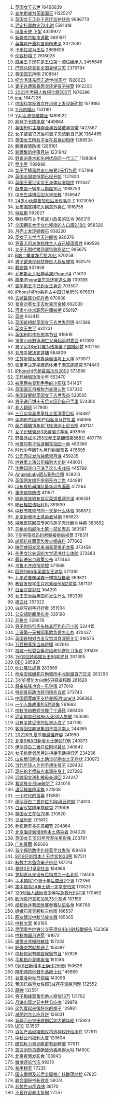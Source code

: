 1. [英国女王去世](https://s.weibo.com//weibo?q=%23%E8%8B%B1%E5%9B%BD%E5%A5%B3%E7%8E%8B%E5%8E%BB%E4%B8%96%23&t=31&band_rank=1&Refer=top) 16496839
2. [查尔斯成为英国国王](https://s.weibo.com//weibo?q=%23%E6%9F%A5%E5%B0%94%E6%96%AF%E6%88%90%E4%B8%BA%E8%8B%B1%E5%9B%BD%E5%9B%BD%E7%8E%8B%23&t=31&band_rank=2&Refer=top) 11525217
3. [英国女王正处于医疗监护状态](https://s.weibo.com//weibo?q=%23%E8%8B%B1%E5%9B%BD%E5%A5%B3%E7%8E%8B%E6%AD%A3%E5%A4%84%E4%BA%8E%E5%8C%BB%E7%96%97%E7%9B%91%E6%8A%A4%E7%8A%B6%E6%80%81%23&t=31&band_rank=1&Refer=top) 9686770
4. [泸定抗震救灾72小时](https://s.weibo.com//weibo?q=%23%E6%B3%B8%E5%AE%9A%E6%8A%97%E9%9C%87%E6%95%91%E7%81%BE72%E5%B0%8F%E6%97%B6%23&t=31&band_rank=3&Refer=top) 5591419
5. [凤凰天使 下架](https://s.weibo.com//weibo?q=%E5%87%A4%E5%87%B0%E5%A4%A9%E4%BD%BF%20%E4%B8%8B%E6%9E%B6&t=31&band_rank=1&Refer=top) 4329972
6. [新疆库尔勒市道歉](https://s.weibo.com//weibo?q=%23%E6%96%B0%E7%96%86%E5%BA%93%E5%B0%94%E5%8B%92%E5%B8%82%E9%81%93%E6%AD%89%23&t=31&band_rank=1&Refer=top) 3981971
7. [英媒称严重程度前所未见](https://s.weibo.com//weibo?q=%23%E8%8B%B1%E5%AA%92%E7%A7%B0%E4%B8%A5%E9%87%8D%E7%A8%8B%E5%BA%A6%E5%89%8D%E6%89%80%E6%9C%AA%E8%A7%81%23&t=31&band_rank=2&Refer=top) 3072530
8. [卡米拉成为王后](https://s.weibo.com//weibo?q=%E5%8D%A1%E7%B1%B3%E6%8B%89%E6%88%90%E4%B8%BA%E7%8E%8B%E5%90%8E&t=31&band_rank=4&Refer=top) 2868605
9. [伦敦桥塌了](https://s.weibo.com//weibo?q=%23%E4%BC%A6%E6%95%A6%E6%A1%A5%E5%A1%8C%E4%BA%86%23&t=31&band_rank=2&Refer=top) 2616028
10. [威廉王子现在是王位第一顺位继承人](https://s.weibo.com//weibo?q=%23%E5%A8%81%E5%BB%89%E7%8E%8B%E5%AD%90%E7%8E%B0%E5%9C%A8%E6%98%AF%E7%8E%8B%E4%BD%8D%E7%AC%AC%E4%B8%80%E9%A1%BA%E4%BD%8D%E7%BB%A7%E6%89%BF%E4%BA%BA%23&t=31&band_rank=4&Refer=top) 2455646
11. [巴西总统宣布全国哀悼三天](https://s.weibo.com//weibo?q=%23%E5%B7%B4%E8%A5%BF%E6%80%BB%E7%BB%9F%E5%AE%A3%E5%B8%83%E5%85%A8%E5%9B%BD%E5%93%80%E6%82%BC%E4%B8%89%E5%A4%A9%23&t=31&band_rank=4&Refer=top) 2375794
12. [英国国王声明](https://s.weibo.com//weibo?q=%23%E8%8B%B1%E5%9B%BD%E5%9B%BD%E7%8E%8B%E5%A3%B0%E6%98%8E%23&t=31&band_rank=4&Refer=top) 2108641
13. [纪念毛泽东同志逝世46周年](https://s.weibo.com//weibo?q=%23%E7%BA%AA%E5%BF%B5%E6%AF%9B%E6%B3%BD%E4%B8%9C%E5%90%8C%E5%BF%97%E9%80%9D%E4%B8%9646%E5%91%A8%E5%B9%B4%23&t=31&band_rank=1&Refer=top) 1928023
14. [妻子连遭家暴两次还是孩子报警](https://s.weibo.com//weibo?q=%23%E5%A6%BB%E5%AD%90%E8%BF%9E%E9%81%AD%E5%AE%B6%E6%9A%B4%E4%B8%A4%E6%AC%A1%E8%BF%98%E6%98%AF%E5%AD%A9%E5%AD%90%E6%8A%A5%E8%AD%A6%23&t=31&band_rank=2&Refer=top) 1912205
15. [2023年考研人数预计超500万](https://s.weibo.com//weibo?q=%232023%E5%B9%B4%E8%80%83%E7%A0%94%E4%BA%BA%E6%95%B0%E9%A2%84%E8%AE%A1%E8%B6%85500%E4%B8%87%23&t=31&band_rank=2&Refer=top) 1676396
16. [imp](https://s.weibo.com//weibo?q=imp&t=31&band_rank=1&Refer=top) 1647228
17. [中国科学家首次在月球上发现新矿物](https://s.weibo.com//weibo?q=%23%E4%B8%AD%E5%9B%BD%E7%A7%91%E5%AD%A6%E5%AE%B6%E9%A6%96%E6%AC%A1%E5%9C%A8%E6%9C%88%E7%90%83%E4%B8%8A%E5%8F%91%E7%8E%B0%E6%96%B0%E7%9F%BF%E7%89%A9%23&t=31&band_rank=3&Refer=top) 1579185
18. [11元的婚纱](https://s.weibo.com//weibo?q=%2311%E5%85%83%E7%9A%84%E5%A9%9A%E7%BA%B1%23&t=31&band_rank=2&Refer=top) 1531191
19. [YJJ女流领结婚证](https://s.weibo.com//weibo?q=%23YJJ%E5%A5%B3%E6%B5%81%E9%A2%86%E7%BB%93%E5%A9%9A%E8%AF%81%23&t=31&band_rank=5&Refer=top) 1499022
20. [拜登下令降半旗](https://s.weibo.com//weibo?q=%23%E6%8B%9C%E7%99%BB%E4%B8%8B%E4%BB%A4%E9%99%8D%E5%8D%8A%E6%97%97%23&t=31&band_rank=6&Refer=top) 1449864
21. [英国BBC主播穿全黑西装戴黑领带](https://s.weibo.com//weibo?q=%23%E8%8B%B1%E5%9B%BDBBC%E4%B8%BB%E6%92%AD%E7%A9%BF%E5%85%A8%E9%BB%91%E8%A5%BF%E8%A3%85%E6%88%B4%E9%BB%91%E9%A2%86%E5%B8%A6%23&t=31&band_rank=4&Refer=top) 1427867
22. [女子被骗13万后将骗子忽悠到自己家](https://s.weibo.com//weibo?q=%23%E5%A5%B3%E5%AD%90%E8%A2%AB%E9%AA%9713%E4%B8%87%E5%90%8E%E5%B0%86%E9%AA%97%E5%AD%90%E5%BF%BD%E6%82%A0%E5%88%B0%E8%87%AA%E5%B7%B1%E5%AE%B6%23&t=31&band_rank=2&Refer=top) 1364465
23. [英国女王所有子女在其身边陪伴](https://s.weibo.com//weibo?q=%23%E8%8B%B1%E5%9B%BD%E5%A5%B3%E7%8E%8B%E6%89%80%E6%9C%89%E5%AD%90%E5%A5%B3%E5%9C%A8%E5%85%B6%E8%BA%AB%E8%BE%B9%E9%99%AA%E4%BC%B4%23&t=31&band_rank=5&Refer=top) 1288534
24. [新疆疫情防控](https://s.weibo.com//weibo?q=%23%E6%96%B0%E7%96%86%E7%96%AB%E6%83%85%E9%98%B2%E6%8E%A7%23&t=31&band_rank=5&Refer=top) 1286101
25. [新疆酸奶疙瘩月饼](https://s.weibo.com//weibo?q=%23%E6%96%B0%E7%96%86%E9%85%B8%E5%A5%B6%E7%96%99%E7%98%A9%E6%9C%88%E9%A5%BC%23&t=31&band_rank=4&Refer=top) 1231942
26. [野兽派香水和名创优品同一代工厂](https://s.weibo.com//weibo?q=%23%E9%87%8E%E5%85%BD%E6%B4%BE%E9%A6%99%E6%B0%B4%E5%92%8C%E5%90%8D%E5%88%9B%E4%BC%98%E5%93%81%E5%90%8C%E4%B8%80%E4%BB%A3%E5%B7%A5%E5%8E%82%23&t=31&band_rank=5&Refer=top) 1198394
27. [罗小黑](https://s.weibo.com//weibo?q=%E7%BD%97%E5%B0%8F%E9%BB%91&t=31&band_rank=7&Refer=top) 1189996
28. [女子手捧蛋糕出店被要2元打包费](https://s.weibo.com//weibo?q=%23%E5%A5%B3%E5%AD%90%E6%89%8B%E6%8D%A7%E8%9B%8B%E7%B3%95%E5%87%BA%E5%BA%97%E8%A2%AB%E8%A6%812%E5%85%83%E6%89%93%E5%8C%85%E8%B4%B9%23&t=31&band_rank=6&Refer=top) 1157188
29. [英国全国哀悼期已经开始](https://s.weibo.com//weibo?q=%23%E8%8B%B1%E5%9B%BD%E5%85%A8%E5%9B%BD%E5%93%80%E6%82%BC%E6%9C%9F%E5%B7%B2%E7%BB%8F%E5%BC%80%E5%A7%8B%23&t=31&band_rank=5&Refer=top) 1127800
30. [英国王室证实女王身体状况堪忧](https://s.weibo.com//weibo?q=%23%E8%8B%B1%E5%9B%BD%E7%8E%8B%E5%AE%A4%E8%AF%81%E5%AE%9E%E5%A5%B3%E7%8E%8B%E8%BA%AB%E4%BD%93%E7%8A%B6%E5%86%B5%E5%A0%AA%E5%BF%A7%23&t=31&band_rank=7&Refer=top) 1111637
31. [蔚来卖一辆车亏损超10万](https://s.weibo.com//weibo?q=%23%E8%94%9A%E6%9D%A5%E5%8D%96%E4%B8%80%E8%BE%86%E8%BD%A6%E4%BA%8F%E6%8D%9F%E8%B6%8510%E4%B8%87%23&t=31&band_rank=7&Refer=top) 1088753
32. [中专生读博后回大学任教](https://s.weibo.com//weibo?q=%23%E4%B8%AD%E4%B8%93%E7%94%9F%E8%AF%BB%E5%8D%9A%E5%90%8E%E5%9B%9E%E5%A4%A7%E5%AD%A6%E4%BB%BB%E6%95%99%23&t=31&band_rank=2&Refer=top) 1055947
33. [24岁小伙熬夜加班后发现嘴歪了](https://s.weibo.com//weibo?q=%2324%E5%B2%81%E5%B0%8F%E4%BC%99%E7%86%AC%E5%A4%9C%E5%8A%A0%E7%8F%AD%E5%90%8E%E5%8F%91%E7%8E%B0%E5%98%B4%E6%AD%AA%E4%BA%86%23&t=31&band_rank=2&Refer=top) 1023050
34. [女孩海底捞吃火锅意外身亡](https://s.weibo.com//weibo?q=%23%E5%A5%B3%E5%AD%A9%E6%B5%B7%E5%BA%95%E6%8D%9E%E5%90%83%E7%81%AB%E9%94%85%E6%84%8F%E5%A4%96%E8%BA%AB%E4%BA%A1%23&t=31&band_rank=8&Refer=top) 1016755
35. [特拉斯](https://s.weibo.com//weibo?q=%23%E7%89%B9%E6%8B%89%E6%96%AF%23&t=31&band_rank=7&Refer=top) 992827
36. [朝鲜颁布关于核武力政策的法令](https://s.weibo.com//weibo?q=%23%E6%9C%9D%E9%B2%9C%E9%A2%81%E5%B8%83%E5%85%B3%E4%BA%8E%E6%A0%B8%E6%AD%A6%E5%8A%9B%E6%94%BF%E7%AD%96%E7%9A%84%E6%B3%95%E4%BB%A4%23&t=31&band_rank=5&Refer=top) 969310
37. [全国拥有大学文化程度的人口超2.18亿](https://s.weibo.com//weibo?q=%23%E5%85%A8%E5%9B%BD%E6%8B%A5%E6%9C%89%E5%A4%A7%E5%AD%A6%E6%96%87%E5%8C%96%E7%A8%8B%E5%BA%A6%E7%9A%84%E4%BA%BA%E5%8F%A3%E8%B6%852.18%E4%BA%BF%23&t=31&band_rank=5&Refer=top) 958326
38. [月亮上发现嫦娥石](https://s.weibo.com//weibo?q=%23%E6%9C%88%E4%BA%AE%E4%B8%8A%E5%8F%91%E7%8E%B0%E5%AB%A6%E5%A8%A5%E7%9F%B3%23&t=31&band_rank=8&Refer=top) 938220
39. [英女王去世当天时间线](https://s.weibo.com//weibo?q=%23%E8%8B%B1%E5%A5%B3%E7%8E%8B%E5%8E%BB%E4%B8%96%E5%BD%93%E5%A4%A9%E6%97%B6%E9%97%B4%E7%BA%BF%23&t=31&band_rank=5&Refer=top) 920376
40. [导盲犬用身体挡住主人自己掉落窨井](https://s.weibo.com//weibo?q=%23%E5%AF%BC%E7%9B%B2%E7%8A%AC%E7%94%A8%E8%BA%AB%E4%BD%93%E6%8C%A1%E4%BD%8F%E4%B8%BB%E4%BA%BA%E8%87%AA%E5%B7%B1%E6%8E%89%E8%90%BD%E7%AA%A8%E4%BA%95%23&t=31&band_rank=6&Refer=top) 899593
41. [女子无围栏楼顶遛狗致狗坠亡](https://s.weibo.com//weibo?q=%23%E5%A5%B3%E5%AD%90%E6%97%A0%E5%9B%B4%E6%A0%8F%E6%A5%BC%E9%A1%B6%E9%81%9B%E7%8B%97%E8%87%B4%E7%8B%97%E5%9D%A0%E4%BA%A1%23&t=31&band_rank=6&Refer=top) 885675
42. [B站二季度净亏损20亿](https://s.weibo.com//weibo?q=%23B%E7%AB%99%E4%BA%8C%E5%AD%A3%E5%BA%A6%E5%87%80%E4%BA%8F%E6%8D%9F20%E4%BA%BF%23&t=31&band_rank=10&Refer=top) 870258
43. [男子欲录视频扶摔倒大叔反被骂](https://s.weibo.com//weibo?q=%23%E7%94%B7%E5%AD%90%E6%AC%B2%E5%BD%95%E8%A7%86%E9%A2%91%E6%89%B6%E6%91%94%E5%80%92%E5%A4%A7%E5%8F%94%E5%8F%8D%E8%A2%AB%E9%AA%82%23&t=31&band_rank=7&Refer=top) 832573
44. [戴安娜](https://s.weibo.com//weibo?q=%E6%88%B4%E5%AE%89%E5%A8%9C&t=31&band_rank=12&Refer=top) 807959
45. [乔布斯女儿吐槽苹果iPhone14](https://s.weibo.com//weibo?q=%23%E4%B9%94%E5%B8%83%E6%96%AF%E5%A5%B3%E5%84%BF%E5%90%90%E6%A7%BD%E8%8B%B9%E6%9E%9CiPhone14%23&t=31&band_rank=11&Refer=top) 715013
46. [原来iPhone备忘录还能这么用](https://s.weibo.com//weibo?q=%23%E5%8E%9F%E6%9D%A5iPhone%E5%A4%87%E5%BF%98%E5%BD%95%E8%BF%98%E8%83%BD%E8%BF%99%E4%B9%88%E7%94%A8%23&t=31&band_rank=13&Refer=top) 709398
47. [查尔斯王子已到女王身边](https://s.weibo.com//weibo?q=%23%E6%9F%A5%E5%B0%94%E6%96%AF%E7%8E%8B%E5%AD%90%E5%B7%B2%E5%88%B0%E5%A5%B3%E7%8E%8B%E8%BA%AB%E8%BE%B9%23&t=31&band_rank=11&Refer=top) 703507
48. [iPhone14Pro系列占中国订单85%](https://s.weibo.com//weibo?q=%23iPhone14Pro%E7%B3%BB%E5%88%97%E5%8D%A0%E4%B8%AD%E5%9B%BD%E8%AE%A2%E5%8D%9585%25%23&t=31&band_rank=11&Refer=top) 676571
49. [去掉最高分纪存希](https://s.weibo.com//weibo?q=%23%E5%8E%BB%E6%8E%89%E6%9C%80%E9%AB%98%E5%88%86%E7%BA%AA%E5%AD%98%E5%B8%8C%23&t=31&band_rank=8&Refer=top) 670838
50. [普京对英女王去世表示哀悼](https://s.weibo.com//weibo?q=%23%E6%99%AE%E4%BA%AC%E5%AF%B9%E8%8B%B1%E5%A5%B3%E7%8E%8B%E5%8E%BB%E4%B8%96%E8%A1%A8%E7%A4%BA%E5%93%80%E6%82%BC%23&t=31&band_rank=12&Refer=top) 662030
51. [河南小伙求职因户籍被拒](https://s.weibo.com//weibo?q=%23%E6%B2%B3%E5%8D%97%E5%B0%8F%E4%BC%99%E6%B1%82%E8%81%8C%E5%9B%A0%E6%88%B7%E7%B1%8D%E8%A2%AB%E6%8B%92%23&t=31&band_rank=9&Refer=top) 658197
52. [英镑](https://s.weibo.com//weibo?q=%E8%8B%B1%E9%95%91&t=31&band_rank=14&Refer=top) 642415
53. [英国首相就英国女王去世发声明](https://s.weibo.com//weibo?q=%23%E8%8B%B1%E5%9B%BD%E9%A6%96%E7%9B%B8%E5%B0%B1%E8%8B%B1%E5%9B%BD%E5%A5%B3%E7%8E%8B%E5%8E%BB%E4%B8%96%E5%8F%91%E5%A3%B0%E6%98%8E%23&t=31&band_rank=15&Refer=top) 641396
54. [英女王生平](https://s.weibo.com//weibo?q=%23%E8%8B%B1%E5%A5%B3%E7%8E%8B%E7%94%9F%E5%B9%B3%23&t=31&band_rank=10&Refer=top) 632231
55. [英国BBC中断原本节目](https://s.weibo.com//weibo?q=%23%E8%8B%B1%E5%9B%BDBBC%E4%B8%AD%E6%96%AD%E5%8E%9F%E6%9C%AC%E8%8A%82%E7%9B%AE%23&t=31&band_rank=13&Refer=top) 619519
56. [19岁小伙野泳溺亡父母起诉村委会](https://s.weibo.com//weibo?q=%2319%E5%B2%81%E5%B0%8F%E4%BC%99%E9%87%8E%E6%B3%B3%E6%BA%BA%E4%BA%A1%E7%88%B6%E6%AF%8D%E8%B5%B7%E8%AF%89%E6%9D%91%E5%A7%94%E4%BC%9A%23&t=31&band_rank=13&Refer=top) 617092
57. [男子买38元衬裙为残疾妻子圆婚纱梦](https://s.weibo.com//weibo?q=%23%E7%94%B7%E5%AD%90%E4%B9%B038%E5%85%83%E8%A1%AC%E8%A3%99%E4%B8%BA%E6%AE%8B%E7%96%BE%E5%A6%BB%E5%AD%90%E5%9C%86%E5%A9%9A%E7%BA%B1%E6%A2%A6%23&t=31&band_rank=16&Refer=top) 602150
58. [刘彦平被决定逮捕](https://s.weibo.com//weibo?q=%23%E5%88%98%E5%BD%A6%E5%B9%B3%E8%A2%AB%E5%86%B3%E5%AE%9A%E9%80%AE%E6%8D%95%23&t=31&band_rank=10&Refer=top) 584809
59. [江苏听障女孩靠读唇语考上大学](https://s.weibo.com//weibo?q=%23%E6%B1%9F%E8%8B%8F%E5%90%AC%E9%9A%9C%E5%A5%B3%E5%AD%A9%E9%9D%A0%E8%AF%BB%E5%94%87%E8%AF%AD%E8%80%83%E4%B8%8A%E5%A4%A7%E5%AD%A6%23&t=31&band_rank=15&Refer=top) 579977
60. [张定宇决定捐赠遗体用于渐冻症研究](https://s.weibo.com//weibo?q=%23%E5%BC%A0%E5%AE%9A%E5%AE%87%E5%86%B3%E5%AE%9A%E6%8D%90%E8%B5%A0%E9%81%97%E4%BD%93%E7%94%A8%E4%BA%8E%E6%B8%90%E5%86%BB%E7%97%87%E7%A0%94%E7%A9%B6%23&t=31&band_rank=13&Refer=top) 574443
61. [iPhone14代抢最高加价2000](https://s.weibo.com//weibo?q=%23iPhone14%E4%BB%A3%E6%8A%A2%E6%9C%80%E9%AB%98%E5%8A%A0%E4%BB%B72000%23&t=31&band_rank=17&Refer=top) 573590
62. [王鹤棣唱玫瑰少年](https://s.weibo.com//weibo?q=%23%E7%8E%8B%E9%B9%A4%E6%A3%A3%E5%94%B1%E7%8E%AB%E7%91%B0%E5%B0%91%E5%B9%B4%23&t=31&band_rank=16&Refer=top) 553470
63. [被臭屁虫臭到手手的小猫咪](https://s.weibo.com//weibo?q=%23%E8%A2%AB%E8%87%AD%E5%B1%81%E8%99%AB%E8%87%AD%E5%88%B0%E6%89%8B%E6%89%8B%E7%9A%84%E5%B0%8F%E7%8C%AB%E5%92%AA%23&t=31&band_rank=12&Refer=top) 541437
64. [英国国王将被称为查理三世](https://s.weibo.com//weibo?q=%23%E8%8B%B1%E5%9B%BD%E5%9B%BD%E7%8E%8B%E5%B0%86%E8%A2%AB%E7%A7%B0%E4%B8%BA%E6%9F%A5%E7%90%86%E4%B8%89%E4%B8%96%23&t=31&band_rank=20&Refer=top) 537333
65. [多国政要就英国女王去世表态](https://s.weibo.com//weibo?q=%23%E5%A4%9A%E5%9B%BD%E6%94%BF%E8%A6%81%E5%B0%B1%E8%8B%B1%E5%9B%BD%E5%A5%B3%E7%8E%8B%E5%8E%BB%E4%B8%96%E8%A1%A8%E6%80%81%23&t=31&band_rank=21&Refer=top) 533505
66. [男子送月饼十天后又回到自己手里](https://s.weibo.com//weibo?q=%23%E7%94%B7%E5%AD%90%E9%80%81%E6%9C%88%E9%A5%BC%E5%8D%81%E5%A4%A9%E5%90%8E%E5%8F%88%E5%9B%9E%E5%88%B0%E8%87%AA%E5%B7%B1%E6%89%8B%E9%87%8C%23&t=31&band_rank=18&Refer=top) 523300
67. [老人翻窗](https://s.weibo.com//weibo?q=%E8%80%81%E4%BA%BA%E7%BF%BB%E7%AA%97&t=31&band_rank=15&Refer=top) 517900
68. [三亚实现高质量社会面清零目标](https://s.weibo.com//weibo?q=%23%E4%B8%89%E4%BA%9A%E5%AE%9E%E7%8E%B0%E9%AB%98%E8%B4%A8%E9%87%8F%E7%A4%BE%E4%BC%9A%E9%9D%A2%E6%B8%85%E9%9B%B6%E7%9B%AE%E6%A0%87%23&t=31&band_rank=10&Refer=top) 514497
69. [深圳房东给60户租客发月饼礼盒](https://s.weibo.com//weibo?q=%23%E6%B7%B1%E5%9C%B3%E6%88%BF%E4%B8%9C%E7%BB%9960%E6%88%B7%E7%A7%9F%E5%AE%A2%E5%8F%91%E6%9C%88%E9%A5%BC%E7%A4%BC%E7%9B%92%23&t=31&band_rank=14&Refer=top) 514065
70. [辰亦儒晒15年前飞轮海迪士尼合照](https://s.weibo.com//weibo?q=%23%E8%BE%B0%E4%BA%A6%E5%84%92%E6%99%9215%E5%B9%B4%E5%89%8D%E9%A3%9E%E8%BD%AE%E6%B5%B7%E8%BF%AA%E5%A3%AB%E5%B0%BC%E5%90%88%E7%85%A7%23&t=31&band_rank=22&Refer=top) 497141
71. [女子识破骗局3次薅骗子羊毛](https://s.weibo.com//weibo?q=%23%E5%A5%B3%E5%AD%90%E8%AF%86%E7%A0%B4%E9%AA%97%E5%B1%803%E6%AC%A1%E8%96%85%E9%AA%97%E5%AD%90%E7%BE%8A%E6%AF%9B%23&t=31&band_rank=17&Refer=top) 493955
72. [野兽派成本255元参王茶翻倍卖568元](https://s.weibo.com//weibo?q=%23%E9%87%8E%E5%85%BD%E6%B4%BE%E6%88%90%E6%9C%AC255%E5%85%83%E5%8F%82%E7%8E%8B%E8%8C%B6%E7%BF%BB%E5%80%8D%E5%8D%96568%E5%85%83%23&t=31&band_rank=16&Refer=top) 487778
73. [地震时男子快速倒车捡回一命](https://s.weibo.com//weibo?q=%23%E5%9C%B0%E9%9C%87%E6%97%B6%E7%94%B7%E5%AD%90%E5%BF%AB%E9%80%9F%E5%80%92%E8%BD%A6%E6%8D%A1%E5%9B%9E%E4%B8%80%E5%91%BD%23&t=31&band_rank=21&Refer=top) 482386
74. [时代少年团T九月刊封面预告](https://s.weibo.com//weibo?q=%23%E6%97%B6%E4%BB%A3%E5%B0%91%E5%B9%B4%E5%9B%A2T%E4%B9%9D%E6%9C%88%E5%88%8A%E5%B0%81%E9%9D%A2%E9%A2%84%E5%91%8A%23&t=31&band_rank=14&Refer=top) 476695
75. [公司回应发放轴承钢月饼](https://s.weibo.com//weibo?q=%23%E5%85%AC%E5%8F%B8%E5%9B%9E%E5%BA%94%E5%8F%91%E6%94%BE%E8%BD%B4%E6%89%BF%E9%92%A2%E6%9C%88%E9%A5%BC%23&t=31&band_rank=19&Refer=top) 459235
76. [地铁里上演公司福利大比拼](https://s.weibo.com//weibo?q=%23%E5%9C%B0%E9%93%81%E9%87%8C%E4%B8%8A%E6%BC%94%E5%85%AC%E5%8F%B8%E7%A6%8F%E5%88%A9%E5%A4%A7%E6%AF%94%E6%8B%BC%23&t=31&band_rank=15&Refer=top) 448031
77. [沈腾知道自己演了这么多戏吗](https://s.weibo.com//weibo?q=%23%E6%B2%88%E8%85%BE%E7%9F%A5%E9%81%93%E8%87%AA%E5%B7%B1%E6%BC%94%E4%BA%86%E8%BF%99%E4%B9%88%E5%A4%9A%E6%88%8F%E5%90%97%23&t=31&band_rank=14&Refer=top) 445799
78. [Angelababy晒与狗狗合照](https://s.weibo.com//weibo?q=%23Angelababy%E6%99%92%E4%B8%8E%E7%8B%97%E7%8B%97%E5%90%88%E7%85%A7%23&t=31&band_rank=21&Refer=top) 428313
79. [英国网友缅怀伊丽莎白二世](https://s.weibo.com//weibo?q=%23%E8%8B%B1%E5%9B%BD%E7%BD%91%E5%8F%8B%E7%BC%85%E6%80%80%E4%BC%8A%E4%B8%BD%E8%8E%8E%E7%99%BD%E4%BA%8C%E4%B8%96%23&t=31&band_rank=22&Refer=top) 424881
80. [山东舰航母编队最新训练画面](https://s.weibo.com//weibo?q=%23%E5%B1%B1%E4%B8%9C%E8%88%B0%E8%88%AA%E6%AF%8D%E7%BC%96%E9%98%9F%E6%9C%80%E6%96%B0%E8%AE%AD%E7%BB%83%E7%94%BB%E9%9D%A2%23&t=31&band_rank=15&Refer=top) 417264
81. [重庆疫情防控](https://s.weibo.com//weibo?q=%23%E9%87%8D%E5%BA%86%E7%96%AB%E6%83%85%E9%98%B2%E6%8E%A7%23&t=31&band_rank=15&Refer=top) 411971
82. [妈妈改装帆布袋买菜遛猫两不误](https://s.weibo.com//weibo?q=%23%E5%A6%88%E5%A6%88%E6%94%B9%E8%A3%85%E5%B8%86%E5%B8%83%E8%A2%8B%E4%B9%B0%E8%8F%9C%E9%81%9B%E7%8C%AB%E4%B8%A4%E4%B8%8D%E8%AF%AF%23&t=31&band_rank=24&Refer=top) 405551
83. [吃石榴应该吐籽吗](https://s.weibo.com//weibo?q=%23%E5%90%83%E7%9F%B3%E6%A6%B4%E5%BA%94%E8%AF%A5%E5%90%90%E7%B1%BD%E5%90%97%23&t=31&band_rank=25&Refer=top) 391839
84. [中秋节教师节同一天是什么体验](https://s.weibo.com//weibo?q=%23%E4%B8%AD%E7%A7%8B%E8%8A%82%E6%95%99%E5%B8%88%E8%8A%82%E5%90%8C%E4%B8%80%E5%A4%A9%E6%98%AF%E4%BB%80%E4%B9%88%E4%BD%93%E9%AA%8C%23&t=31&band_rank=24&Refer=top) 388872
85. [北京新增本土感染者14例](https://s.weibo.com//weibo?q=%23%E5%8C%97%E4%BA%AC%E6%96%B0%E5%A2%9E%E6%9C%AC%E5%9C%9F%E6%84%9F%E6%9F%93%E8%80%8514%E4%BE%8B%23&t=31&band_rank=15&Refer=top) 388823
86. [湘雅医院回应专家将莲子壳诊断为肿瘤](https://s.weibo.com//weibo?q=%23%E6%B9%98%E9%9B%85%E5%8C%BB%E9%99%A2%E5%9B%9E%E5%BA%94%E4%B8%93%E5%AE%B6%E5%B0%86%E8%8E%B2%E5%AD%90%E5%A3%B3%E8%AF%8A%E6%96%AD%E4%B8%BA%E8%82%BF%E7%98%A4%23&t=31&band_rank=18&Refer=top) 380692
87. [苏格兰和威尔士第一部长表态](https://s.weibo.com//weibo?q=%23%E8%8B%8F%E6%A0%BC%E5%85%B0%E5%92%8C%E5%A8%81%E5%B0%94%E5%A3%AB%E7%AC%AC%E4%B8%80%E9%83%A8%E9%95%BF%E8%A1%A8%E6%80%81%23&t=31&band_rank=19&Refer=top) 380587
88. [11岁男孩找妈妈索赔被拒后报警](https://s.weibo.com//weibo?q=%2311%E5%B2%81%E7%94%B7%E5%AD%A9%E6%89%BE%E5%A6%88%E5%A6%88%E7%B4%A2%E8%B5%94%E8%A2%AB%E6%8B%92%E5%90%8E%E6%8A%A5%E8%AD%A6%23&t=31&band_rank=18&Refer=top) 378311
89. [成都抗疫蔬菜包发火锅底料](https://s.weibo.com//weibo?q=%23%E6%88%90%E9%83%BD%E6%8A%97%E7%96%AB%E8%94%AC%E8%8F%9C%E5%8C%85%E5%8F%91%E7%81%AB%E9%94%85%E5%BA%95%E6%96%99%23&t=31&band_rank=20&Refer=top) 377662
90. [陕西咸阳发现美洲毒草银毛龙葵](https://s.weibo.com//weibo?q=%23%E9%99%95%E8%A5%BF%E5%92%B8%E9%98%B3%E5%8F%91%E7%8E%B0%E7%BE%8E%E6%B4%B2%E6%AF%92%E8%8D%89%E9%93%B6%E6%AF%9B%E9%BE%99%E8%91%B5%23&t=31&band_rank=19&Refer=top) 373458
91. [在男女比失调的大学读书什么体验](https://s.weibo.com//weibo?q=%23%E5%9C%A8%E7%94%B7%E5%A5%B3%E6%AF%94%E5%A4%B1%E8%B0%83%E7%9A%84%E5%A4%A7%E5%AD%A6%E8%AF%BB%E4%B9%A6%E4%BB%80%E4%B9%88%E4%BD%93%E9%AA%8C%23&t=31&band_rank=20&Refer=top) 373283
92. [最新进出京政策公布](https://s.weibo.com//weibo?q=%23%E6%9C%80%E6%96%B0%E8%BF%9B%E5%87%BA%E4%BA%AC%E6%94%BF%E7%AD%96%E5%85%AC%E5%B8%83%23&t=31&band_rank=14&Refer=top) 372463
93. [乌鲁木齐疫情防控](https://s.weibo.com//weibo?q=%23%E4%B9%8C%E9%B2%81%E6%9C%A8%E9%BD%90%E7%96%AB%E6%83%85%E9%98%B2%E6%8E%A7%23&t=31&band_rank=21&Refer=top) 371568
94. [回顾1986年英国女王访华](https://s.weibo.com//weibo?q=%23%E5%9B%9E%E9%A1%BE1986%E5%B9%B4%E8%8B%B1%E5%9B%BD%E5%A5%B3%E7%8E%8B%E8%AE%BF%E5%8D%8E%23&t=31&band_rank=27&Refer=top) 371319
95. [九尾说要像梁爽一样挑战自我](https://s.weibo.com//weibo?q=%23%E4%B9%9D%E5%B0%BE%E8%AF%B4%E8%A6%81%E5%83%8F%E6%A2%81%E7%88%BD%E4%B8%80%E6%A0%B7%E6%8C%91%E6%88%98%E8%87%AA%E6%88%91%23&t=31&band_rank=26&Refer=top) 369821
96. [教官发现学生只吃素给他加2荤菜](https://s.weibo.com//weibo?q=%23%E6%95%99%E5%AE%98%E5%8F%91%E7%8E%B0%E5%AD%A6%E7%94%9F%E5%8F%AA%E5%90%83%E7%B4%A0%E7%BB%99%E4%BB%96%E5%8A%A02%E8%8D%A4%E8%8F%9C%23&t=31&band_rank=15&Refer=top) 367137
97. [白金汉宫彩虹](https://s.weibo.com//weibo?q=%E7%99%BD%E9%87%91%E6%B1%89%E5%AE%AB%E5%BD%A9%E8%99%B9&t=31&band_rank=32&Refer=top) 364291
98. [女王去世后英国将发生什么](https://s.weibo.com//weibo?q=%23%E5%A5%B3%E7%8E%8B%E5%8E%BB%E4%B8%96%E5%90%8E%E8%8B%B1%E5%9B%BD%E5%B0%86%E5%8F%91%E7%94%9F%E4%BB%80%E4%B9%88%23&t=31&band_rank=33&Refer=top) 363398
99. [德云社](https://s.weibo.com//weibo?q=%E5%BE%B7%E4%BA%91%E7%A4%BE&t=31&band_rank=24&Refer=top) 357322
100. [白鹿写的字好好看](https://s.weibo.com//weibo?q=%23%E7%99%BD%E9%B9%BF%E5%86%99%E7%9A%84%E5%AD%97%E5%A5%BD%E5%A5%BD%E7%9C%8B%23&t=31&band_rank=22&Refer=top) 351934
101. [公安部新闻发布会](https://s.weibo.com//weibo?q=%23%E5%85%AC%E5%AE%89%E9%83%A8%E6%96%B0%E9%97%BB%E5%8F%91%E5%B8%83%E4%BC%9A%23&t=31&band_rank=25&Refer=top) 338198
102. [苏格兰](https://s.weibo.com//weibo?q=%23%E8%8B%8F%E6%A0%BC%E5%85%B0%23&t=31&band_rank=33&Refer=top) 328976
103. [男子割伤狗舌头称其吓到自己小孩](https://s.weibo.com//weibo?q=%23%E7%94%B7%E5%AD%90%E5%89%B2%E4%BC%A4%E7%8B%97%E8%88%8C%E5%A4%B4%E7%A7%B0%E5%85%B6%E5%90%93%E5%88%B0%E8%87%AA%E5%B7%B1%E5%B0%8F%E5%AD%A9%23&t=31&band_rank=25&Refer=top) 324415
104. [上班第一天被同事欺负要怎么办](https://s.weibo.com//weibo?q=%23%E4%B8%8A%E7%8F%AD%E7%AC%AC%E4%B8%80%E5%A4%A9%E8%A2%AB%E5%90%8C%E4%BA%8B%E6%AC%BA%E8%B4%9F%E8%A6%81%E6%80%8E%E4%B9%88%E5%8A%9E%23&t=31&band_rank=26&Refer=top) 320437
105. [英国首相对白金汉宫消息深感关切](https://s.weibo.com//weibo?q=%23%E8%8B%B1%E5%9B%BD%E9%A6%96%E7%9B%B8%E5%AF%B9%E7%99%BD%E9%87%91%E6%B1%89%E5%AE%AB%E6%B6%88%E6%81%AF%E6%B7%B1%E6%84%9F%E5%85%B3%E5%88%87%23&t=31&band_rank=20&Refer=top) 316575
106. [万茜把莲蓬当麻将摸](https://s.weibo.com//weibo?q=%23%E4%B8%87%E8%8C%9C%E6%8A%8A%E8%8E%B2%E8%93%AC%E5%BD%93%E9%BA%BB%E5%B0%86%E6%91%B8%23&t=31&band_rank=21&Refer=top) 307616
107. [福建一班委会筹资给老师送礼引争议](https://s.weibo.com//weibo?q=%23%E7%A6%8F%E5%BB%BA%E4%B8%80%E7%8F%AD%E5%A7%94%E4%BC%9A%E7%AD%B9%E8%B5%84%E7%BB%99%E8%80%81%E5%B8%88%E9%80%81%E7%A4%BC%E5%BC%95%E4%BA%89%E8%AE%AE%23&t=31&band_rank=23&Refer=top) 291418
108. [1分钟回顾英国女王96年岁月](https://s.weibo.com//weibo?q=%231%E5%88%86%E9%92%9F%E5%9B%9E%E9%A1%BE%E8%8B%B1%E5%9B%BD%E5%A5%B3%E7%8E%8B96%E5%B9%B4%E5%B2%81%E6%9C%88%23&t=31&band_rank=35&Refer=top) 287305
109. [BBC](https://s.weibo.com//weibo?q=BBC&t=31&band_rank=29&Refer=top) 285827
110. [你让魔法成真](https://s.weibo.com//weibo?q=%23%E4%BD%A0%E8%AE%A9%E9%AD%94%E6%B3%95%E6%88%90%E7%9C%9F%23&t=31&band_rank=32&Refer=top) 283889
111. [枪杀安倍嫌犯在拘留所中收到超百万日元](https://s.weibo.com//weibo?q=%23%E6%9E%AA%E6%9D%80%E5%AE%89%E5%80%8D%E5%AB%8C%E7%8A%AF%E5%9C%A8%E6%8B%98%E7%95%99%E6%89%80%E4%B8%AD%E6%94%B6%E5%88%B0%E8%B6%85%E7%99%BE%E4%B8%87%E6%97%A5%E5%85%83%23&t=31&band_rank=25&Refer=top) 283296
112. [3岁娃模仿大白给6只猫做核酸](https://s.weibo.com//weibo?q=%233%E5%B2%81%E5%A8%83%E6%A8%A1%E4%BB%BF%E5%A4%A7%E7%99%BD%E7%BB%996%E5%8F%AA%E7%8C%AB%E5%81%9A%E6%A0%B8%E9%85%B8%23&t=31&band_rank=43&Refer=top) 281628
113. [原来猫咪也会一见钟情](https://s.weibo.com//weibo?q=%23%E5%8E%9F%E6%9D%A5%E7%8C%AB%E5%92%AA%E4%B9%9F%E4%BC%9A%E4%B8%80%E8%A7%81%E9%92%9F%E6%83%85%23&t=31&band_rank=28&Refer=top) 277019
114. [特朗普前政治顾问班农自首](https://s.weibo.com//weibo?q=%23%E7%89%B9%E6%9C%97%E6%99%AE%E5%89%8D%E6%94%BF%E6%B2%BB%E9%A1%BE%E9%97%AE%E7%8F%AD%E5%86%9C%E8%87%AA%E9%A6%96%23&t=31&band_rank=26&Refer=top) 273743
115. [中国运营商不支持美版iPhone14](https://s.weibo.com//weibo?q=%23%E4%B8%AD%E5%9B%BD%E8%BF%90%E8%90%A5%E5%95%86%E4%B8%8D%E6%94%AF%E6%8C%81%E7%BE%8E%E7%89%88iPhone14%23&t=31&band_rank=33&Refer=top) 268390
116. [一个人能成事的5种迹象](https://s.weibo.com//weibo?q=%23%E4%B8%80%E4%B8%AA%E4%BA%BA%E8%83%BD%E6%88%90%E4%BA%8B%E7%9A%845%E7%A7%8D%E8%BF%B9%E8%B1%A1%23&t=31&band_rank=29&Refer=top) 261663
117. [中秋节和教师节撞了个满怀](https://s.weibo.com//weibo?q=%23%E4%B8%AD%E7%A7%8B%E8%8A%82%E5%92%8C%E6%95%99%E5%B8%88%E8%8A%82%E6%92%9E%E4%BA%86%E4%B8%AA%E6%BB%A1%E6%80%80%23&t=31&band_rank=39&Refer=top) 260406
118. [泸定地震已致88人死30人失联](https://s.weibo.com//weibo?q=%23%E6%B3%B8%E5%AE%9A%E5%9C%B0%E9%9C%87%E5%B7%B2%E8%87%B488%E4%BA%BA%E6%AD%BB30%E4%BA%BA%E5%A4%B1%E8%81%94%23&t=31&band_rank=25&Refer=top) 250595
119. [只有复姓受伤的世界达成了](https://s.weibo.com//weibo?q=%23%E5%8F%AA%E6%9C%89%E5%A4%8D%E5%A7%93%E5%8F%97%E4%BC%A4%E7%9A%84%E4%B8%96%E7%95%8C%E8%BE%BE%E6%88%90%E4%BA%86%23&t=31&band_rank=17&Refer=top) 247130
120. [客服回应能链集团不招河南人](https://s.weibo.com//weibo?q=%23%E5%AE%A2%E6%9C%8D%E5%9B%9E%E5%BA%94%E8%83%BD%E9%93%BE%E9%9B%86%E5%9B%A2%E4%B8%8D%E6%8B%9B%E6%B2%B3%E5%8D%97%E4%BA%BA%23&t=31&band_rank=37&Refer=top) 244395
121. [2022KPL夏季赛最佳阵容](https://s.weibo.com//weibo?q=%232022KPL%E5%A4%8F%E5%AD%A3%E8%B5%9B%E6%9C%80%E4%BD%B3%E9%98%B5%E5%AE%B9%23&t=31&band_rank=27&Refer=top) 241690
122. [北京9月8日新增本土确诊17例](https://s.weibo.com//weibo?q=%23%E5%8C%97%E4%BA%AC9%E6%9C%888%E6%97%A5%E6%96%B0%E5%A2%9E%E6%9C%AC%E5%9C%9F%E7%A1%AE%E8%AF%8A17%E4%BE%8B%23&t=31&band_rank=32&Refer=top) 240873
123. [伊丽莎白二世在位时间最长](https://s.weibo.com//weibo?q=%23%E4%BC%8A%E4%B8%BD%E8%8E%8E%E7%99%BD%E4%BA%8C%E4%B8%96%E5%9C%A8%E4%BD%8D%E6%97%B6%E9%97%B4%E6%9C%80%E9%95%BF%23&t=31&band_rank=10&Refer=top) 240842
124. [女子偷走邻居月饼拒接电话拒归还](https://s.weibo.com//weibo?q=%23%E5%A5%B3%E5%AD%90%E5%81%B7%E8%B5%B0%E9%82%BB%E5%B1%85%E6%9C%88%E9%A5%BC%E6%8B%92%E6%8E%A5%E7%94%B5%E8%AF%9D%E6%8B%92%E5%BD%92%E8%BF%98%23&t=31&band_rank=36&Refer=top) 234236
125. [山东增15例本土确诊81例本土无症状](https://s.weibo.com//weibo?q=%23%E5%B1%B1%E4%B8%9C%E5%A2%9E15%E4%BE%8B%E6%9C%AC%E5%9C%9F%E7%A1%AE%E8%AF%8A81%E4%BE%8B%E6%9C%AC%E5%9C%9F%E6%97%A0%E7%97%87%E7%8A%B6%23&t=31&band_rank=32&Refer=top) 230972
126. [当代年轻人为何不想生孩子](https://s.weibo.com//weibo?q=%23%E5%BD%93%E4%BB%A3%E5%B9%B4%E8%BD%BB%E4%BA%BA%E4%B8%BA%E4%BD%95%E4%B8%8D%E6%83%B3%E7%94%9F%E5%AD%A9%E5%AD%90%23&t=31&band_rank=38&Refer=top) 228432
127. [现在的老师有点本事在身上](https://s.weibo.com//weibo?q=%23%E7%8E%B0%E5%9C%A8%E7%9A%84%E8%80%81%E5%B8%88%E6%9C%89%E7%82%B9%E6%9C%AC%E4%BA%8B%E5%9C%A8%E8%BA%AB%E4%B8%8A%23&t=31&band_rank=38&Refer=top) 227283
128. [远嫁闺女送礼被母亲退回](https://s.weibo.com//weibo?q=%23%E8%BF%9C%E5%AB%81%E9%97%BA%E5%A5%B3%E9%80%81%E7%A4%BC%E8%A2%AB%E6%AF%8D%E4%BA%B2%E9%80%80%E5%9B%9E%23&t=31&band_rank=38&Refer=top) 224247
129. [看龙族全员be破防了](https://s.weibo.com//weibo?q=%23%E7%9C%8B%E9%BE%99%E6%97%8F%E5%85%A8%E5%91%98be%E7%A0%B4%E9%98%B2%E4%BA%86%23&t=31&band_rank=30&Refer=top) 224018
130. [温莎城堡降半旗](https://s.weibo.com//weibo?q=%E6%B8%A9%E8%8E%8E%E5%9F%8E%E5%A0%A1%E9%99%8D%E5%8D%8A%E6%97%97&t=31&band_rank=30&Refer=top) 221008
131. [一个时代的落幕](https://s.weibo.com//weibo?q=%23%E4%B8%80%E4%B8%AA%E6%97%B6%E4%BB%A3%E7%9A%84%E8%90%BD%E5%B9%95%23&t=31&band_rank=50&Refer=top) 218981
132. [伊丽莎白二世在位70年风云时刻](https://s.weibo.com//weibo?q=%23%E4%BC%8A%E4%B8%BD%E8%8E%8E%E7%99%BD%E4%BA%8C%E4%B8%96%E5%9C%A8%E4%BD%8D70%E5%B9%B4%E9%A3%8E%E4%BA%91%E6%97%B6%E5%88%BB%23&t=31&band_rank=41&Refer=top) 214810
133. [白金汉宫降半旗致哀](https://s.weibo.com//weibo?q=%23%E7%99%BD%E9%87%91%E6%B1%89%E5%AE%AB%E9%99%8D%E5%8D%8A%E6%97%97%E8%87%B4%E5%93%80%23&t=31&band_rank=36&Refer=top) 213006
134. [英国女王在位70年](https://s.weibo.com//weibo?q=%23%E8%8B%B1%E5%9B%BD%E5%A5%B3%E7%8E%8B%E5%9C%A8%E4%BD%8D70%E5%B9%B4%23&t=31&band_rank=33&Refer=top) 210520
135. [见证历史](https://s.weibo.com//weibo?q=%E8%A7%81%E8%AF%81%E5%8E%86%E5%8F%B2&t=31&band_rank=23&Refer=top) 205812
136. [乔布斯有多在意细节](https://s.weibo.com//weibo?q=%23%E4%B9%94%E5%B8%83%E6%96%AF%E6%9C%89%E5%A4%9A%E5%9C%A8%E6%84%8F%E7%BB%86%E8%8A%82%23&t=31&band_rank=37&Refer=top) 204864
137. [北京海淀新增8例本土感染者](https://s.weibo.com//weibo?q=%23%E5%8C%97%E4%BA%AC%E6%B5%B7%E6%B7%80%E6%96%B0%E5%A2%9E8%E4%BE%8B%E6%9C%AC%E5%9C%9F%E6%84%9F%E6%9F%93%E8%80%85%23&t=31&band_rank=30&Refer=top) 204029
138. [英国女王1953年登基加冕影像](https://s.weibo.com//weibo?q=%E8%8B%B1%E5%9B%BD%E5%A5%B3%E7%8E%8B1953%E5%B9%B4%E7%99%BB%E5%9F%BA%E5%8A%A0%E5%86%95%E5%BD%B1%E5%83%8F&t=31&band_rank=50&Refer=top) 203781
139. [广州暴雨](https://s.weibo.com//weibo?q=%23%E5%B9%BF%E5%B7%9E%E6%9A%B4%E9%9B%A8%23&t=31&band_rank=39&Refer=top) 196666
140. [首个保险数字化经营平台发布](https://s.weibo.com//weibo?q=%23%E9%A6%96%E4%B8%AA%E4%BF%9D%E9%99%A9%E6%95%B0%E5%AD%97%E5%8C%96%E7%BB%8F%E8%90%A5%E5%B9%B3%E5%8F%B0%E5%8F%91%E5%B8%83%23&t=31&band_rank=40&Refer=top) 189426
141. [9月8日新增本土无症状1033例](https://s.weibo.com//weibo?q=%239%E6%9C%888%E6%97%A5%E6%96%B0%E5%A2%9E%E6%9C%AC%E5%9C%9F%E6%97%A0%E7%97%87%E7%8A%B61033%E4%BE%8B%23&t=31&band_rank=40&Refer=top) 187511
142. [敲数字木鱼念电子佛经](https://s.weibo.com//weibo?q=%23%E6%95%B2%E6%95%B0%E5%AD%97%E6%9C%A8%E9%B1%BC%E5%BF%B5%E7%94%B5%E5%AD%90%E4%BD%9B%E7%BB%8F%23&t=31&band_rank=41&Refer=top) 187214
143. [曼联0比1皇家社会](https://s.weibo.com//weibo?q=%23%E6%9B%BC%E8%81%940%E6%AF%941%E7%9A%87%E5%AE%B6%E7%A4%BE%E4%BC%9A%23&t=31&band_rank=44&Refer=top) 184986
144. [罗翔说从来没有后悔成为一名老师](https://s.weibo.com//weibo?q=%23%E7%BD%97%E7%BF%94%E8%AF%B4%E4%BB%8E%E6%9D%A5%E6%B2%A1%E6%9C%89%E5%90%8E%E6%82%94%E6%88%90%E4%B8%BA%E4%B8%80%E5%90%8D%E8%80%81%E5%B8%88%23&t=31&band_rank=35&Refer=top) 174506
145. [手术摘除1个肾十年后查出2个肾](https://s.weibo.com//weibo?q=%23%E6%89%8B%E6%9C%AF%E6%91%98%E9%99%A41%E4%B8%AA%E8%82%BE%E5%8D%81%E5%B9%B4%E5%90%8E%E6%9F%A5%E5%87%BA2%E4%B8%AA%E8%82%BE%23&t=31&band_rank=42&Refer=top) 172356
146. [震中孤岛24勇士请一定平安归来](https://s.weibo.com//weibo?q=%23%E9%9C%87%E4%B8%AD%E5%AD%A4%E5%B2%9B24%E5%8B%87%E5%A3%AB%E8%AF%B7%E4%B8%80%E5%AE%9A%E5%B9%B3%E5%AE%89%E5%BD%92%E6%9D%A5%23&t=31&band_rank=47&Refer=top) 170625
147. [120创始人鼓励青少年写急救代码程序](https://s.weibo.com//weibo?q=%23120%E5%88%9B%E5%A7%8B%E4%BA%BA%E9%BC%93%E5%8A%B1%E9%9D%92%E5%B0%91%E5%B9%B4%E5%86%99%E6%80%A5%E6%95%91%E4%BB%A3%E7%A0%81%E7%A8%8B%E5%BA%8F%23&t=31&band_rank=45&Refer=top) 170462
148. [欧洲央行宣布加息75个基点](https://s.weibo.com//weibo?q=%23%E6%AC%A7%E6%B4%B2%E5%A4%AE%E8%A1%8C%E5%AE%A3%E5%B8%83%E5%8A%A0%E6%81%AF75%E4%B8%AA%E5%9F%BA%E7%82%B9%23&t=31&band_rank=38&Refer=top) 167159
149. [成都世乒赛团体赛参赛队伍名单](https://s.weibo.com//weibo?q=%23%E6%88%90%E9%83%BD%E4%B8%96%E4%B9%92%E8%B5%9B%E5%9B%A2%E4%BD%93%E8%B5%9B%E5%8F%82%E8%B5%9B%E9%98%9F%E4%BC%8D%E5%90%8D%E5%8D%95%23&t=31&band_rank=37&Refer=top) 166768
150. [嫦娥石真实颗粒三维图](https://s.weibo.com//weibo?q=%23%E5%AB%A6%E5%A8%A5%E7%9F%B3%E7%9C%9F%E5%AE%9E%E9%A2%97%E7%B2%92%E4%B8%89%E7%BB%B4%E5%9B%BE%23&t=31&band_rank=45&Refer=top) 166537
151. [网友建议中秋节放长假](https://s.weibo.com//weibo?q=%23%E7%BD%91%E5%8F%8B%E5%BB%BA%E8%AE%AE%E4%B8%AD%E7%A7%8B%E8%8A%82%E6%94%BE%E9%95%BF%E5%81%87%23&t=31&band_rank=44&Refer=top) 165065
152. [中秋文案](https://s.weibo.com//weibo?q=%E4%B8%AD%E7%A7%8B%E6%96%87%E6%A1%88&t=31&band_rank=47&Refer=top) 163195
153. [昆明乘坐地铁公交等须持48小时核酸报告](https://s.weibo.com//weibo?q=%23%E6%98%86%E6%98%8E%E4%B9%98%E5%9D%90%E5%9C%B0%E9%93%81%E5%85%AC%E4%BA%A4%E7%AD%89%E9%A1%BB%E6%8C%8148%E5%B0%8F%E6%97%B6%E6%A0%B8%E9%85%B8%E6%8A%A5%E5%91%8A%23&t=31&band_rank=23&Refer=top) 162309
154. [中秋向圆月许愿](https://s.weibo.com//weibo?q=%23%E4%B8%AD%E7%A7%8B%E5%90%91%E5%9C%86%E6%9C%88%E8%AE%B8%E6%84%BF%23&t=31&band_rank=47&Refer=top) 161672
155. [谢震业求婚陆敏佳](https://s.weibo.com//weibo?q=%23%E8%B0%A2%E9%9C%87%E4%B8%9A%E6%B1%82%E5%A9%9A%E9%99%86%E6%95%8F%E4%BD%B3%23&t=31&band_rank=49&Refer=top) 157233
156. [好像突然就想通了](https://s.weibo.com//weibo?q=%23%E5%A5%BD%E5%83%8F%E7%AA%81%E7%84%B6%E5%B0%B1%E6%83%B3%E9%80%9A%E4%BA%86%23&t=31&band_rank=47&Refer=top) 154387
157. [中秋你家有哪些保留节目](https://s.weibo.com//weibo?q=%23%E4%B8%AD%E7%A7%8B%E4%BD%A0%E5%AE%B6%E6%9C%89%E5%93%AA%E4%BA%9B%E4%BF%9D%E7%95%99%E8%8A%82%E7%9B%AE%23&t=31&band_rank=40&Refer=top) 152926
158. [手机拍月亮哪家强](https://s.weibo.com//weibo?q=%23%E6%89%8B%E6%9C%BA%E6%8B%8D%E6%9C%88%E4%BA%AE%E5%93%AA%E5%AE%B6%E5%BC%BA%23&t=31&band_rank=40&Refer=top) 151098
159. [9月8日新增本土确诊259例](https://s.weibo.com//weibo?q=%239%E6%9C%888%E6%97%A5%E6%96%B0%E5%A2%9E%E6%9C%AC%E5%9C%9F%E7%A1%AE%E8%AF%8A259%E4%BE%8B%23&t=31&band_rank=47&Refer=top) 150626
160. [阴阳师原创音乐品牌上线](https://s.weibo.com//weibo?q=%23%E9%98%B4%E9%98%B3%E5%B8%88%E5%8E%9F%E5%88%9B%E9%9F%B3%E4%B9%90%E5%93%81%E7%89%8C%E4%B8%8A%E7%BA%BF%23&t=31&band_rank=48&Refer=top) 146669
161. [谷爱凌中秋节祝福](https://s.weibo.com//weibo?q=%23%E8%B0%B7%E7%88%B1%E5%87%8C%E4%B8%AD%E7%A7%8B%E8%8A%82%E7%A5%9D%E7%A6%8F%23&t=31&band_rank=39&Refer=top) 143098
162. [我国已婚育女性超3成存在漏尿问题](https://s.weibo.com//weibo?q=%23%E6%88%91%E5%9B%BD%E5%B7%B2%E5%A9%9A%E8%82%B2%E5%A5%B3%E6%80%A7%E8%B6%853%E6%88%90%E5%AD%98%E5%9C%A8%E6%BC%8F%E5%B0%BF%E9%97%AE%E9%A2%98%23&t=31&band_rank=49&Refer=top) 132552
163. [原神](https://s.weibo.com//weibo?q=%23%E5%8E%9F%E7%A5%9E%23&t=31&band_rank=45&Refer=top) 132551
164. [男子掏蜂窝蛰伤他人赔偿13万](https://s.weibo.com//weibo?q=%23%E7%94%B7%E5%AD%90%E6%8E%8F%E8%9C%82%E7%AA%9D%E8%9B%B0%E4%BC%A4%E4%BB%96%E4%BA%BA%E8%B5%94%E5%81%BF13%E4%B8%87%23&t=31&band_rank=49&Refer=top) 131792
165. [月饼出现之前中秋节吃啥](https://s.weibo.com//weibo?q=%23%E6%9C%88%E9%A5%BC%E5%87%BA%E7%8E%B0%E4%B9%8B%E5%89%8D%E4%B8%AD%E7%A7%8B%E8%8A%82%E5%90%83%E5%95%A5%23&t=31&band_rank=50&Refer=top) 129979
166. [这包看起来很好吃的样子](https://s.weibo.com//weibo?q=%23%E8%BF%99%E5%8C%85%E7%9C%8B%E8%B5%B7%E6%9D%A5%E5%BE%88%E5%A5%BD%E5%90%83%E7%9A%84%E6%A0%B7%E5%AD%90%23&t=31&band_rank=50&Refer=top) 129881
167. [减肥时怎么吃月饼](https://s.weibo.com//weibo?q=%23%E5%87%8F%E8%82%A5%E6%97%B6%E6%80%8E%E4%B9%88%E5%90%83%E6%9C%88%E9%A5%BC%23&t=31&band_rank=50&Refer=top) 126031
168. [新疆万亩农田收割后如大地年轮](https://s.weibo.com//weibo?q=%23%E6%96%B0%E7%96%86%E4%B8%87%E4%BA%A9%E5%86%9C%E7%94%B0%E6%94%B6%E5%89%B2%E5%90%8E%E5%A6%82%E5%A4%A7%E5%9C%B0%E5%B9%B4%E8%BD%AE%23&t=31&band_rank=49&Refer=top) 125923
169. [UFC](https://s.weibo.com//weibo?q=UFC&t=31&band_rank=50&Refer=top) 123557
170. [百名产品经理倡议将选择权还给用户](https://s.weibo.com//weibo?q=%23%E7%99%BE%E5%90%8D%E4%BA%A7%E5%93%81%E7%BB%8F%E7%90%86%E5%80%A1%E8%AE%AE%E5%B0%86%E9%80%89%E6%8B%A9%E6%9D%83%E8%BF%98%E7%BB%99%E7%94%A8%E6%88%B7%23&t=31&band_rank=49&Refer=top) 122511
171. [中秋公司福利大赏](https://s.weibo.com//weibo?q=%23%E4%B8%AD%E7%A7%8B%E5%85%AC%E5%8F%B8%E7%A6%8F%E5%88%A9%E5%A4%A7%E8%B5%8F%23&t=31&band_rank=49&Refer=top) 120604
172. [研究称力量训练更有助睡眠](https://s.weibo.com//weibo?q=%23%E7%A0%94%E7%A9%B6%E7%A7%B0%E5%8A%9B%E9%87%8F%E8%AE%AD%E7%BB%83%E6%9B%B4%E6%9C%89%E5%8A%A9%E7%9D%A1%E7%9C%A0%23&t=31&band_rank=48&Refer=top) 117611
173. [震区消防员脚磨破消毒痛得大叫](https://s.weibo.com//weibo?q=%23%E9%9C%87%E5%8C%BA%E6%B6%88%E9%98%B2%E5%91%98%E8%84%9A%E7%A3%A8%E7%A0%B4%E6%B6%88%E6%AF%92%E7%97%9B%E5%BE%97%E5%A4%A7%E5%8F%AB%23&t=31&band_rank=49&Refer=top) 114900
174. [北京疫情发布会](https://s.weibo.com//weibo?q=%23%E5%8C%97%E4%BA%AC%E7%96%AB%E6%83%85%E5%8F%91%E5%B8%83%E4%BC%9A%23&t=31&band_rank=48&Refer=top) 108043
175. [微博评论气泡](https://s.weibo.com//weibo?q=%23%E5%BE%AE%E5%8D%9A%E8%AF%84%E8%AE%BA%E6%B0%94%E6%B3%A1%23&t=31&band_rank=48&Refer=top) 99213
176. [和平精英](https://s.weibo.com//weibo?q=%23%E5%92%8C%E5%B9%B3%E7%B2%BE%E8%8B%B1%23&t=31&band_rank=49&Refer=top) 77235
177. [国庆假期及前后全国推广核酸落地检](https://s.weibo.com//weibo?q=%23%E5%9B%BD%E5%BA%86%E5%81%87%E6%9C%9F%E5%8F%8A%E5%89%8D%E5%90%8E%E5%85%A8%E5%9B%BD%E6%8E%A8%E5%B9%BF%E6%A0%B8%E9%85%B8%E8%90%BD%E5%9C%B0%E6%A3%80%23&t=31&band_rank=50&Refer=top) 67825
178. [联合国秘书长致哀](https://s.weibo.com//weibo?q=%23%E8%81%94%E5%90%88%E5%9B%BD%E7%A7%98%E4%B9%A6%E9%95%BF%E8%87%B4%E5%93%80%23&t=31&band_rank=49&Refer=top) 56074
179. [苏黎世vs阿森纳](https://s.weibo.com//weibo?q=%23%E8%8B%8F%E9%BB%8E%E4%B8%96vs%E9%98%BF%E6%A3%AE%E7%BA%B3%23&t=31&band_rank=50&Refer=top) 38170
180. [不要在家养太多狗](https://s.weibo.com//weibo?q=%23%E4%B8%8D%E8%A6%81%E5%9C%A8%E5%AE%B6%E5%85%BB%E5%A4%AA%E5%A4%9A%E7%8B%97%23&t=31&band_rank=50&Refer=top) 27257
